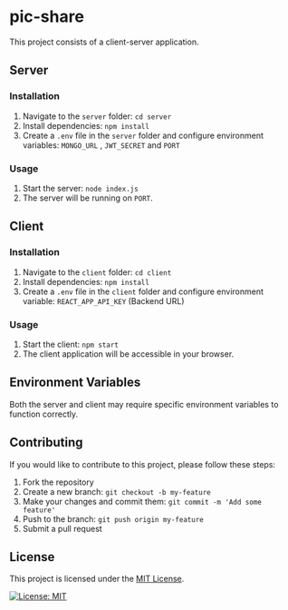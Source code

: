 # pic-share
This project consists of a client-server application.

## Server

### Installation

1. Navigate to the `server` folder: `cd server`
2. Install dependencies: `npm install`
3. Create a `.env` file in the `server` folder and configure environment variables:  ```MONGO_URL``` , ```JWT_SECRET``` and ```PORT```

### Usage

1. Start the server: `node index.js`
2. The server will be running on `PORT`.

## Client

### Installation

1. Navigate to the `client` folder: `cd client`
2. Install dependencies: `npm install`
3. Create a `.env` file in the `client` folder and configure environment variable: `REACT_APP_API_KEY` (Backend URL)

### Usage

1. Start the client: `npm start`
2. The client application will be accessible in your browser.

## Environment Variables

Both the server and client may require specific environment variables to function correctly.

## Contributing

If you would like to contribute to this project, please follow these steps:

1. Fork the repository
2. Create a new branch: `git checkout -b my-feature`
3. Make your changes and commit them: `git commit -m 'Add some feature'`
4. Push to the branch: `git push origin my-feature`
5. Submit a pull request

## License

This project is licensed under the [MIT License](LICENSE).

[![License: MIT](https://img.shields.io/badge/License-MIT-blue.svg)](LICENSE)

